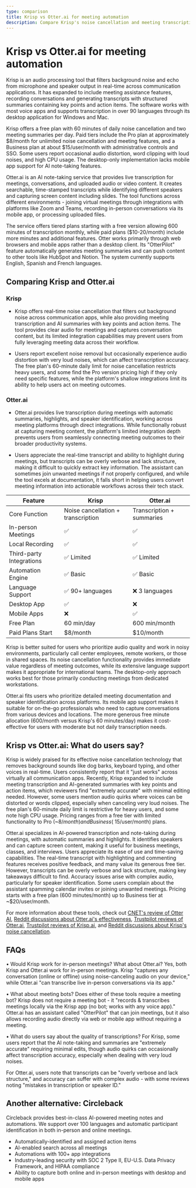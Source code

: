 ```yaml
---
type: comparison
title: Krisp vs Otter.ai for meeting automation
description: Compare Krisp's noise cancellation and meeting transcription capabilities with Otter.ai's AI note-taking service for meetings, conversations, and audio content.
---
```


# Krisp vs Otter.ai for meeting automation

Krisp is an audio processing tool that filters background noise and echo from microphone and speaker output in real-time across communication applications. It has expanded to include meeting assistance features, recording conversations and generating transcripts with structured summaries containing key points and action items. The software works with most voice apps and supports transcription in over 90 languages through its desktop application for Windows and Mac.

Krisp offers a free plan with 60 minutes of daily noise cancellation and two meeting summaries per day. Paid tiers include the Pro plan at approximately $8/month for unlimited noise cancellation and meeting features, and a Business plan at about $15/user/month with administrative controls and SSO. Some users report occasional audio distortion, word clipping with loud noises, and high CPU usage. The desktop-only implementation lacks mobile app support for AI note-taking features.

Otter.ai is an AI note-taking service that provides live transcription for meetings, conversations, and uploaded audio or video content. It creates searchable, time-stamped transcripts while identifying different speakers and capturing screen content including slides. The tool functions across different environments - joining virtual meetings through integrations with platforms like Zoom and Teams, recording in-person conversations via its mobile app, or processing uploaded files.

The service offers tiered plans starting with a free version allowing 600 minutes of transcription monthly, while paid plans ($10-20/month) include more minutes and additional features. Otter works primarily through web browsers and mobile apps rather than a desktop client. Its "OtterPilot" feature automatically generates meeting summaries and can push content to other tools like HubSpot and Notion. The system currently supports English, Spanish and French languages.

## Comparing Krisp and Otter.ai

### Krisp

* Krisp offers real-time noise cancellation that filters out background noise across communication apps, while also providing meeting transcription and AI summaries with key points and action items. The tool provides clear audio for meetings and captures conversation content, but its limited integration capabilities may prevent users from fully leveraging meeting data across their workflow.

* Users report excellent noise removal but occasionally experience audio distortion with very loud noises, which can affect transcription accuracy. The free plan's 60-minute daily limit for noise cancellation restricts heavy users, and some find the Pro version pricing high if they only need specific features, while the platform's shallow integrations limit its ability to help users act on meeting outcomes.

### Otter.ai

* Otter.ai provides live transcription during meetings with automatic summaries, highlights, and speaker identification, working across meeting platforms through direct integrations. While functionally robust at capturing meeting content, the platform's limited integration depth prevents users from seamlessly connecting meeting outcomes to their broader productivity systems.

* Users appreciate the real-time transcript and ability to highlight during meetings, but transcripts can be overly verbose and lack structure, making it difficult to quickly extract key information. The assistant can sometimes join unwanted meetings if not properly configured, and while the tool excels at documentation, it falls short in helping users convert meeting information into actionable workflows across their tech stack.

| Feature | Krisp | Otter.ai |
|---------|-------|----------|
| Core Function | Noise cancellation + transcription | Transcription + summaries |
| In-person Meetings | ✅ | ✅ |
| Local Recording | ✅ | ✅ |
| Third-party Integrations | ✅ Limited | ✅ Limited |
| Automation Engine | ✅ Basic | ✅ Basic |
| Language Support | ✅ 90+ languages | ❌ 3 languages |
| Desktop App | ✅ | ❌ |
| Mobile Apps | ❌ | ✅ |
| Free Plan | 60 min/day | 600 min/month |
| Paid Plans Start | $8/month | $10/month |

Krisp is better suited for users who prioritize audio quality and work in noisy environments, particularly call center employees, remote workers, or those in shared spaces. Its noise cancellation functionality provides immediate value regardless of meeting outcomes, while its extensive language support makes it appropriate for international teams. The desktop-only approach works best for those primarily conducting meetings from dedicated workstations.

Otter.ai fits users who prioritize detailed meeting documentation and speaker identification across platforms. Its mobile app support makes it suitable for on-the-go professionals who need to capture conversations from various devices and locations. The more generous free minute allocation (600/month versus Krisp's 60 minutes/day) makes it cost-effective for users with moderate but not daily transcription needs.

## Krisp vs Otter.ai: What do users say?

Krisp is widely praised for its effective noise cancellation technology that removes background sounds like dog barks, keyboard typing, and other voices in real-time. Users consistently report that it "just works" across virtually all communication apps. Recently, Krisp expanded to include meeting transcription and AI-generated summaries with key points and action items, which reviewers find "extremely accurate" with minimal editing needed. However, some users mention audio quirks where voices can be distorted or words clipped, especially when canceling very loud noises. The free plan's 60-minute daily limit is restrictive for heavy users, and some note high CPU usage. Pricing ranges from a free tier with limited functionality to Pro (~$8/month) and Business (~$15/user/month) plans.

Otter.ai specializes in AI-powered transcription and note-taking during meetings, with automatic summaries and highlights. It identifies speakers and can capture screen content, making it useful for business meetings, classes, and interviews. Users appreciate its ease of use and time-saving capabilities. The real-time transcript with highlighting and commenting features receives positive feedback, and many value its generous free tier. However, transcripts can be overly verbose and lack structure, making key takeaways difficult to find. Accuracy issues arise with complex audio, particularly for speaker identification. Some users complain about the assistant spamming calendar invites or joining unwanted meetings. Pricing starts with a free plan (600 minutes/month) up to Business tier at ~$20/user/month.

For more information about these tools, check out [CNET's review of Otter AI](https://www.cnet.com/tech/services-and-software/otter-ai-review/), [Reddit discussions about Otter.ai's effectiveness](https://www.reddit.com/r/ProductManagement/comments/1866ags/is_otterai_worth_it_for_meeting_minutes/), [Trustpilot reviews of Otter.ai](https://www.trustpilot.com/review/otter.ai), [Trustpilot reviews of Krisp.ai](https://www.trustpilot.com/review/krisp.ai), and [Reddit discussions about Krisp's noise cancellation](https://www.reddit.com/r/digitalnomad/comments/1ggviog/best_noise_cancellation_software_ive_been/).

## FAQs 
• Would Krisp work for in-person meetings? What about Otter.ai?
Yes, both Krisp and Otter.ai work for in-person meetings. Krisp "captures any conversation (online or offline) using noise-canceling audio on your device," while Otter.ai "can transcribe live in-person conversations via its app."

• What about meeting bots? Does either of these tools require a meeting bot?
Krisp does not require a meeting bot - it "records & transcribes meetings locally via the Krisp app (no bot; works with any voice app)." Otter.ai has an assistant called "OtterPilot" that can join meetings, but it also allows recording audio directly via web or mobile app without requiring a meeting.

• What do users say about the quality of transcriptions?
For Krisp, some users report that the AI note-taking and summaries are "extremely accurate" requiring minimal edits, though audio quirks can occasionally affect transcription accuracy, especially when dealing with very loud noises.

For Otter.ai, users note that transcripts can be "overly verbose and lack structure," and accuracy can suffer with complex audio - with some reviews noting "mistakes in transcription or speaker ID."

## Another alternative: Circleback
Circleback provides best-in-class AI-powered meeting notes and automations. We support over 100 languages and automatic participant identification in both in-person and online meetings.
* Automatically-identified and assigned action items
* AI-enabled search across all meetings
* Automations with 100+ app integrations
* Industry-leading security with SOC 2 Type II, EU-U.S. Data Privacy Framework, and HIPAA compliance
* Ability to capture both online and in-person meetings with desktop and mobile apps